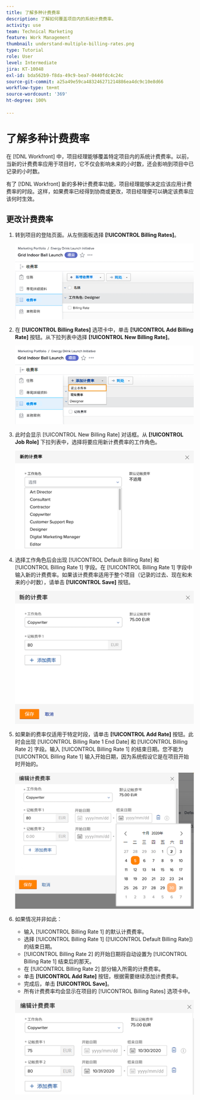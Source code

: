```yaml
---
title: 了解多种计费费率
description: 了解如何覆盖项目内的系统计费费率。
activity: use
team: Technical Marketing
feature: Work Management
thumbnail: understand-multiple-billing-rates.png
type: Tutorial
role: User
level: Intermediate
jira: KT-10048
exl-id: bda562b9-f8da-49c9-bea7-0440fdc4c24c
source-git-commit: a25a49e59ca483246271214886ea4dc9c10e8d66
workflow-type: tm+mt
source-wordcount: '369'
ht-degree: 100%

---
```


# 了解多种计费费率

在 [!DNL Workfront] 中，项目经理能够覆盖特定项目内的系统计费费率。以前，当新的计费费率应用于项目时，它不仅会影响未来的小时数，还会影响到项目中已记录的小时数。

有了 [!DNL Workfront] 新的多种计费费率功能，项目经理能够决定应该应用计费费率的时段。这样，如果费率已经得到协商或更改，项目经理便可以确定该费率应该何时生效。

## 更改计费费率

1. 转到项目的登陆页面。从左侧面板选择 **[!UICONTROL Billing Rates]**。

   ![图像：选择 [!UICONTROL Billing Rates]，位于 [!DNL Workfront]](assets/project-finances-1.png)

1. 在 **[!UICONTROL Billing Rates]** 选项卡中，单击 **[!UICONTROL Add Billing Rate]** 按钮。从下拉列表中选择 **[!UICONTROL New Billing Rate]**。

   ![图像：选择 [!UICONTROL New Billing Rate]，位于 [!DNL Workfront]](assets/project-finances-2.png)

1. 此时会显示 [!UICONTROL New Billing Rate] 对话框。从 **[!UICONTROL Job Role]** 下拉列表中，选择将要应用新计费费率的工作角色。

   ![图像：选择新计费费率的工作角色，位于 [!DNL Workfront]](assets/project-finances-3.png)

1. 选择工作角色后会出现 [!UICONTROL Default Billing Rate] 和 [!UICONTROL Billing Rate 1] 字段。在 [!UICONTROL Billing Rate 1] 字段中输入新的计费费率。如果该计费费率适用于整个项目（记录的过去、现在和未来的小时数），请单击 **[!UICONTROL Save]** 按钮。

   ![图像：保存适用于整个项目的新计费费率，位于 [!DNL Workfront]](assets/project-finances-5.png)

1. 如果新的费率仅适用于特定时段，请单击 **[!UICONTROL Add Rate]** 按钮。此时会出现 [!UICONTROL Billing Rate 1 End Date] 和 [!UICONTROL Billing Rate 2] 字段。输入 [!UICONTROL Billing Rate 1] 的结束日期。您不能为 [!UICONTROL Billing Rate 1] 输入开始日期，因为系统假设它是在项目开始时开始的。

   ![图像：创建应用于特定时段（起始时间为项目开始时）的新计费费率，位于 [!DNL Workfront]](assets/project-finances-6.png)

1. 如果情况并非如此：

   * 输入 [!UICONTROL Billing Rate 1] 的默认计费费率。
   * 选择 [!UICONTROL Billing Rate 1] ([!UICONTROL Default Billing Rate]) 的结束日期。
   * [!UICONTROL Billing Rate 2] 的开始日期将自动设置为 [!UICONTROL Billing Rate 1] 结束后的那天。
   * 在 [!UICONTROL Billing Rate 2] 部分输入所需的计费费率。
   * 单击 **[!UICONTROL Add Rate]** 按钮，根据需要继续添加计费费率。
   * 完成后，单击 **[!UICONTROL Save]**。
   * 所有计费费率均会显示在项目的 [!UICONTROL Billing Rates] 选项卡中。

   ![图像：创建适用于不同时段的新计费费率，位于 [!DNL Workfront]](assets/project-finances-7.png)
